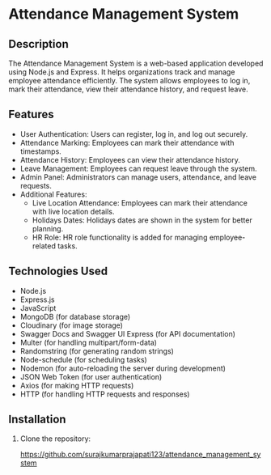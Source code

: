 # Attendance Management System

## Description

The Attendance Management System is a web-based application developed using Node.js and Express. It helps organizations track and manage employee attendance efficiently. The system allows employees to log in, mark their attendance, view their attendance history, and request leave.

## Features

- User Authentication: Users can register, log in, and log out securely.
- Attendance Marking: Employees can mark their attendance with timestamps.
- Attendance History: Employees can view their attendance history.
- Leave Management: Employees can request leave through the system.
- Admin Panel: Administrators can manage users, attendance, and leave requests.
- Additional Features:
  - Live Location Attendance: Employees can mark their attendance with live location details.
  - Holidays Dates: Holidays dates are shown in the system for better planning.
  - HR Role: HR role functionality is added for managing employee-related tasks.

## Technologies Used

- Node.js
- Express.js
- JavaScript
- MongoDB (for database storage)
- Cloudinary (for image storage)
- Swagger Docs and Swagger UI Express (for API documentation)
- Multer (for handling multipart/form-data)
- Randomstring (for generating random strings)
- Node-schedule (for scheduling tasks)
- Nodemon (for auto-reloading the server during development)
- JSON Web Token (for user authentication)
- Axios (for making HTTP requests)
- HTTP (for handling HTTP requests and responses)

## Installation

1. Clone the repository:

   https://github.com/surajkumarprajapati123/attendance_management_system

